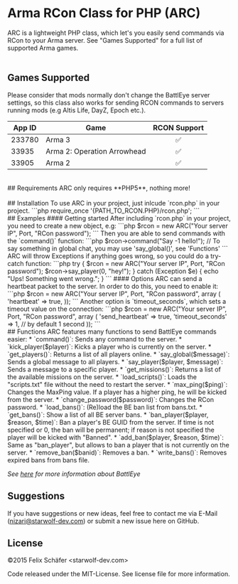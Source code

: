 # Arma RCon Class for PHP (ARC)

ARC is a lightweight PHP class, which let's you easily send commands via  RCon to your Arma server. See "Games Supported" for a full list of supported Arma games.
<br>
<br>
## Games Supported
Please consider that mods normally don't change the BattlEye server settings, so this class also works for sending RCON commands  to servers running mods (e.g Altis Life, DayZ, Epoch etc.).

| App ID        | Game          | RCON Support       |
|---------------|---------------|:------------------:|
|233780         | Arma 3        | :white_check_mark: |
|33935          | Arma 2: Operation Arrowhead       | :white_check_mark: |
|33905          | Arma 2        | :white_check_mark: |
<br>
## Requirements
ARC only requires **PHP5**, nothing more!
<br>
<br>
## Installation
To use ARC in your project, just inlcude `rcon.php` in your project.
```php
require_once '{PATH_TO_RCON.PHP}/rcon.php';
```
<br>
## Examples
#### Getting started
After including `rcon.php` in your project, you need to create a new object, e.g:
```php
$rcon = new ARC("Your server IP", Port, "RCon password");
```
Then you are able to send commands with the `command()` function:
```php
$rcon->command("Say -1 hello!"); // To say something in global chat, you may use 'say_global()', see 'Functions'
```
ARC will throw Exceptions if anything goes wrong, so you could do a try-catch function:
```php
try 
{
    $rcon = new ARC("Your server IP", Port, "RCon password");
    $rcon->say_player(0, "hey!");
} 
catch (Exception $e) 
{
    echo "Ups! Something went wrong.";
}
```
#### Options
ARC can send a heartbeat packet to the server. In order to do this, you need to enable it:
```php
$rcon = new ARC("Your server IP", Port, "RCon password", array (
        'heartbeat' => true,
    ));
```
Another option is `timeout_seconds`, which sets a timeout value on the connection:
```php
$rcon = new ARC("Your server IP", Port, "RCon password", array (
        'send_heartbeat'       => true,
        'timeout_seconds'      => 1, // by default 1 second
    ));
```
<br>
## Functions
ARC features many functions to send BattlEye commands easier:
* `command()`:  Sends any command to the server.
* `kick_player($player)`:  Kicks a player who is currently on the server.
* `get_players()`:  Returns a list of all players online.
* `say_global($message)`:  Sends a global message to all players.
* `say_player($player, $message)`:  Sends a message to a specific player.
* `get_missions()`:  Returns a list of the available missions on the server.
* `load_scripts()`:  Loads the "scripts.txt" file without the need to restart the server.
* `max_ping($ping)`:  Changes the MaxPing value. If a player has a higher ping, he will be kicked from the server.
* `change_password($password)`:  Changes the RCon password.
* `load_bans()`:  (Re)load the BE ban list from bans.txt.
* `get_bans()`:  Show a list of all BE server bans.
* `ban_player($player, $reason, $time)`:  Ban a player's BE GUID from the server. If time is not specified or 0, the ban will be permanent; if reason is not specified the player will be kicked with "Banned".
* `add_ban($player, $reason, $time)`:  Same as "ban_player", but allows to ban a player that is not currently on the server.
* `remove_ban($banid)`:  Removes a ban.
* `write_bans()`:  Removes expired bans from bans file.

*See [here](https://community.bistudio.com/wiki/BattlEye "BattlEye Wiki") for more information about BattlEye*
<br>
## Suggestions
If you have suggestions or new ideas, feel free to contact me via E-Mail (nizari@starwolf-dev.com) or submit a new issue here on GitHub.
<br>
## License
&copy;2015 Felix Schäfer <starwolf-dev.com>

Code released under the MIT-License. See license file for more information.
